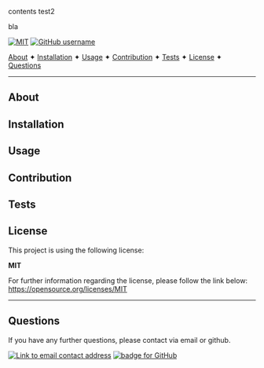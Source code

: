 
contents test2

bla

[![MIT](https://img.shields.io/badge/License-MIT-yellow?style=for-the-badge)](https://opensource.org/licenses/MIT)  [![GitHub username](https://img.shields.io/badge/username-caoimhejyoti-green?style=for-the-badge)](https://github.com/caoimhejyoti)


[About](#about) ✦ [Installation](#installation) ✦ [Usage](#usage) ✦ [Contribution](#contribution) ✦ [Tests](#tests) ✦ [License](#license) ✦ [Questions](#questions)

----------------------------------------------------------------
## About
 

## Installation
 

## Usage
 

## Contribution
 

## Tests
 

## License
This project is using the following license:

**MIT**

For further information regarding the license, please follow the link below:
 https://opensource.org/licenses/MIT

----------------------------------------------------------------

## Questions 
If you have any further questions, please contact via email or github.

<a href="mailto:caoimhe@gmail.com"><img alt="Link to email contact address" src="https://img.shields.io/badge/email-D14836?style=for-the-badge" target="_blank" /></a>  <a href="https://github.com/caoimhejyoti"><img alt="badge for GitHub" src="https://img.shields.io/badge/github-%23121011.svg?style=for-the-badge&logo=github&logoColor=white" target="_blank" /></a>